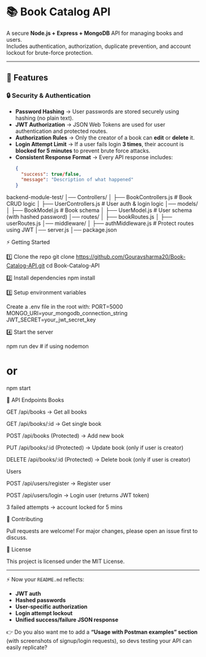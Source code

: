 # 📚 Book Catalog API

A secure **Node.js + Express + MongoDB** API for managing books and users.  
Includes authentication, authorization, duplicate prevention, and account lockout for brute-force protection.

---

## 🚀 Features

### 🔒 Security & Authentication
- **Password Hashing** → User passwords are stored securely using hashing (no plain text).
- **JWT Authorization** → JSON Web Tokens are used for user authentication and protected routes.
- **Authorization Rules** → Only the creator of a book can **edit** or **delete** it.
- **Login Attempt Limit** → If a user fails login **3 times**, their account is **blocked for 5 minutes** to prevent brute force attacks.
- **Consistent Response Format** → Every API response includes:
  ```json
  {
    "success": true/false,
    "message": "Description of what happened"
  }

backend-module-test/
│── Controllers/
│   ├── BookControllers.js   # Book CRUD logic
│   ├── UserControllers.js   # User auth & login logic
│── models/
│   ├── BookModel.js         # Book schema
│   ├── UserModel.js         # User schema (with hashed password)
│── routes/
│   ├── bookRoutes.js
│   ├── userRoutes.js
│── middleware/
│   ├── authMiddleware.js    # Protect routes using JWT
│── server.js
│── package.json


⚡ Getting Started

1️⃣ Clone the repo
git clone https://github.com/Gouravsharma20/Book-Catalog-API.git
cd Book-Catalog-API


2️⃣ Install dependencies
npm install

3️⃣ Setup environment variables

Create a .env file in the root with:
PORT=5000
MONGO_URI=your_mongodb_connection_string
JWT_SECRET=your_jwt_secret_key


4️⃣ Start the server

npm run dev   # if using nodemon
# or
npm start


📖 API Endpoints
Books

GET /api/books → Get all books

GET /api/books/:id → Get single book

POST /api/books (Protected) → Add new book

PUT /api/books/:id (Protected) → Update book (only if user is creator)

DELETE /api/books/:id (Protected) → Delete book (only if user is creator)

Users

POST /api/users/register → Register user

POST /api/users/login → Login user (returns JWT token)

3 failed attempts → account locked for 5 mins


🤝 Contributing

Pull requests are welcome! For major changes, please open an issue first to discuss.

📜 License

This project is licensed under the MIT License.

---

⚡ Now your `README.md` reflects:
- **JWT auth**
- **Hashed passwords**
- **User-specific authorization**
- **Login attempt lockout**
- **Unified success/failure JSON response**

👉 Do you also want me to add a **“Usage with Postman examples” section** (with screenshots of signup/login requests), so devs testing your API can easily replicate?
